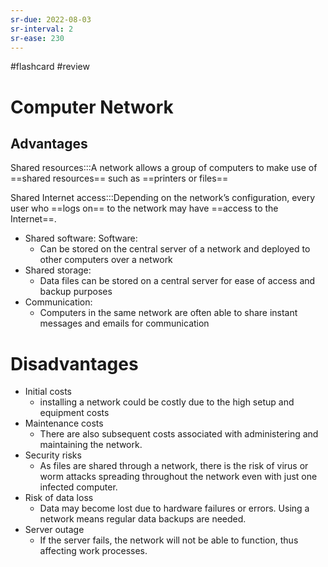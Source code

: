 ```yaml
---
sr-due: 2022-08-03
sr-interval: 2
sr-ease: 230
---
```


#flashcard #review 

# Computer Network

## Advantages

Shared resources:::A network allows a group of computers to make use of ==shared resources== such as ==printers or files==

Shared Internet access:::Depending on the network’s configuration, every user who ==logs on== to the network may have ==access to the Internet==.

- Shared software: Software:
    - Can be stored on the central server of a network and deployed to other computers over a network
- Shared storage:
    - Data files can be stored on a central server for ease of access and backup purposes
- Communication:
    - Computers in the same network are often able to share instant messages and emails for communication

# Disadvantages

- Initial costs
	- installing a network could be costly due to the high setup and equipment costs
- Maintenance costs
	- There are also subsequent costs associated with administering and maintaining the network.
- Security risks
	- As files are shared through a network, there is the risk of virus or worm attacks spreading throughout the network even with just one infected computer.
- Risk of data loss
	- Data may become lost due to hardware failures or errors. Using a network means regular data backups are needed.
- Server outage
	- If the server fails, the network will not be able to function, thus affecting work processes.